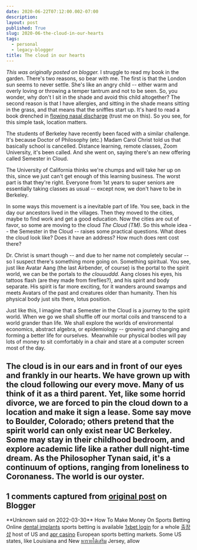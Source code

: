 ```yaml
---
date: 2020-06-22T07:12:00.002-07:00
description: 
layout: post
published: True
slug: 2020-06-the-cloud-in-our-hearts
tags:
  - personal
  - legacy-blogger
title: The cloud in our hearts
---
```


*This was originally posted on blogger.*
I struggle to read my book in the garden. There's two reasons, so bear with me. The first is that the London sun seems to never settle. She's like an angry child -- either warm and overly loving or throwing a temper tantrum and not to be seen. So, you wonder, why don't I sit in the shade and avoid this child altogether? The second reason is that I have allergies, and sitting in the shade means sitting in the grass, and that means that the sniffles start up. It's hard to read a book drenched in [flowing nasal discharge](https://www.chinesepod.com/dictionary/%E6%B5%81%E9%BC%BB%E6%B6%95) (trust me on this). So you see, for this simple task, location matters.  

  

The students of Berkeley have recently been faced with a similar challenge. It's because Doctor of Philosophy (etc.) Madam Carol Christ told us that basically school is cancelled. Distance learning, remote classes, Zoom University, it's been called. And she went on, saying there's an new offering called Semester in Cloud.  

  

The University of California thinks we're chumps and will take her up on this, since we just can't get enough of this learning business. The worst part is that they're right. Everyone from 1st years to super seniors are essentially taking classes as usual -- except now, we don't have to be in Berkeley.  

  

In some ways this movement is a inevitable part of life. You see, back in the day our ancestors lived in the villages. Then they moved to the cities, maybe to find work and get a good education. Now the cities are out of favor, so some are moving to the cloud *The Cloud (TM)*. So this whole idea -- the Semester in the Cloud -- raises some
practical questions. What does the cloud look like? Does it have an
address? How much does rent cost there?  

  

Dr. Christ is smart though -- and due to her name not completely secular -- so I suspect there's something more going on. Something spiritual. You see, just like Avatar Aang
(the last Airbender, of course) is the portal to the spirit world,
we can be the portals to *the clouuuddd.* Aang closes his eyes, his tattoos flash (are they made from fireflies?), and his spirit and body separate. His spirit is far more exciting, for it wanders around swamps and meets Avatars of the past and creatures older than humanity. Then his physical body just sits there, lotus position.  

  

Just like this, I imagine that a Semester in the Cloud is a journey to the spirit world. When we go we shall shuffle off our
mortal coils and transcend to a world grander than life. We shall explore the worlds of environmental economics, abstract algebra, or epidemiology -- growing and changing and forming a better life for ourselves.  Meanwhile our physical bodies will pay lots of money to sit comfortably in a chair and stare at a computer screen most of the day.  

  

The cloud is in our ears and in front of our eyes and frankly in our hearts. We have grown up with the cloud following our every move. Many of us think of it as a third parent. Yet, like some horrid divorce, we are forced to pin the cloud down to a location and make it sign a lease. Some say move to Boulder, Colorado; others pretend that the spirit world can only exist near UC Berkeley. Some may stay in their childhood bedroom, and explore academic life like a rather dull night-time dream. As the Philosopher Tynan said, it's a continuum of options, ranging from loneliness to Coronaness. The world is our oyster.
---
## 1 comments captured from [original post](https://www.rohanprasad.org/2020/06/the-cloud-in-our-hearts.html) on Blogger
\*\*Unknown said on 2022-03-30\*\*
How To Make Money On Sports Betting  
Online [dental implants](https://www.titanium-arts.com/)  sports betting is available [1xbet login](https://ridercasino.com/1xbet/1xbet) for a whole [출장샵](https://www.mapyro.com/) host of US and [apr casino](https://aprcasino.com/) European sports betting markets. Some US states, like Louisiana and New [หารายได้เสริม](https://worktomakemoney.com/) Jersey, allow